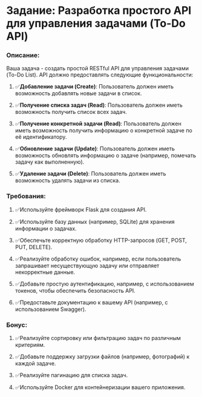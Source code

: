# Задание: Разработка простого API для управления задачами (To-Do API)

### Описание:

Ваша задача - создать простой RESTful API для управления задачами (To-Do List). API должно предоставлять следующие функциональности:

1. ✅**Добавление задачи (Create)**: Пользователь должен иметь возможность добавлять новые задачи в список.

1. ✅**Получение списка задач (Read)**: Пользователь должен иметь возможность получить список всех задач.

1. ✅**Получение конкретной задачи (Read)**: Пользователь должен иметь возможность получить информацию о конкретной задаче по её идентификатору.

1. ✅**Обновление задачи (Update)**: Пользователь должен иметь возможность обновлять информацию о задаче (например, помечать задачу как выполненную).

1. ✅**Удаление задачи (Delete)**: Пользователь должен иметь возможность удалять задачи из списка.

### Требования:

1. ✅Используйте фреймворк Flask для создания API.

1. ✅Используйте базу данных (например, SQLite) для хранения информации о задачах.

1. ✅Обеспечьте корректную обработку HTTP-запросов (GET, POST, PUT, DELETE).

1. ✅Реализуйте обработку ошибок, например, если пользователь запрашивает несуществующую задачу или отправляет некорректные данные.

1. ✅Добавьте простую аутентификацию, например, с использованием токенов, чтобы обеспечить безопасность API.

1. ✅Предоставьте документацию к вашему API (например, с использованием Swagger).

### Бонус:

1. ✅Реализуйте сортировку или фильтрацию задач по различным критериям.

1. ✅Добавьте поддержку загрузки файлов (например, фотографий) к каждой задаче.

1. ✅Реализуйте пагинацию для списка задач.

1. ✅Используйте Docker для контейнеризации вашего приложения.

